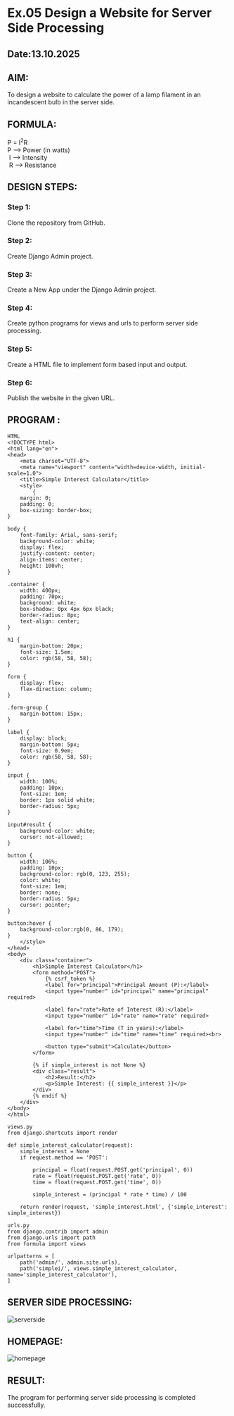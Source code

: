 # Ex.05 Design a Website for Server Side Processing
## Date:13.10.2025

## AIM:
 To design a website to calculate the power of a lamp filament in an incandescent bulb in the server side. 


## FORMULA:
P = I<sup>2</sup>R
<br> P --> Power (in watts)
<br> I --> Intensity
<br> R --> Resistance

## DESIGN STEPS:

### Step 1:
Clone the repository from GitHub.

### Step 2:
Create Django Admin project.

### Step 3:
Create a New App under the Django Admin project.

### Step 4:
Create python programs for views and urls to perform server side processing.

### Step 5:
Create a HTML file to implement form based input and output.

### Step 6:
Publish the website in the given URL.

## PROGRAM :
```
HTML
<!DOCTYPE html>
<html lang="en">
<head>
    <meta charset="UTF-8">
    <meta name="viewport" content="width=device-width, initial-scale=1.0">
    <title>Simple Interest Calculator</title>
    <style>
        {
    margin: 0;
    padding: 0;
    box-sizing: border-box;
}

body {
    font-family: Arial, sans-serif;
    background-color: white;
    display: flex;
    justify-content: center;
    align-items: center;
    height: 100vh;
}

.container {
    width: 400px;
    padding: 70px;
    background: white;
    box-shadow: 0px 4px 6px black;
    border-radius: 8px;
    text-align: center;
}

h1 {
    margin-bottom: 20px;
    font-size: 1.5em;
    color: rgb(58, 58, 58);
}

form {
    display: flex;
    flex-direction: column;
}

.form-group {
    margin-bottom: 15px;
}

label {
    display: block;
    margin-bottom: 5px;
    font-size: 0.9em;
    color: rgb(58, 58, 58);
}

input {
    width: 100%;
    padding: 10px;
    font-size: 1em;
    border: 1px solid white;
    border-radius: 5px;
}

input#result {
    background-color: white;
    cursor: not-allowed;
}

button {
    width: 106%;
    padding: 10px;
    background-color: rgb(0, 123, 255);
    color: white;
    font-size: 1em;
    border: none;
    border-radius: 5px;
    cursor: pointer;
}

button:hover {
    background-color:rgb(0, 86, 179);
}
    </style>
</head>
<body>
    <div class="container">
        <h1>Simple Interest Calculator</h1>
        <form method="POST">
            {% csrf_token %}
            <label for="principal">Principal Amount (P):</label>
            <input type="number" id="principal" name="principal" required>

            <label for="rate">Rate of Interest (R):</label>
            <input type="number" id="rate" name="rate" required>

            <label for="time">Time (T in years):</label>
            <input type="number" id="time" name="time" required><br>

            <button type="submit">Calculate</button>
        </form>

        {% if simple_interest is not None %}
        <div class="result">
            <h2>Result:</h2>
            <p>Simple Interest: {{ simple_interest }}</p>
        </div>
        {% endif %}
    </div>
</body>
</html>

views.py
from django.shortcuts import render

def simple_interest_calculator(request):
    simple_interest = None
    if request.method == 'POST':
    
        principal = float(request.POST.get('principal', 0))
        rate = float(request.POST.get('rate', 0))
        time = float(request.POST.get('time', 0))

        simple_interest = (principal * rate * time) / 100

    return render(request, 'simple_interest.html', {'simple_interest': simple_interest})

urls.py
from django.contrib import admin
from django.urls import path
from formula import views

urlpatterns = [
    path('admin/', admin.site.urls),
    path('simplei/', views.simple_interest_calculator, name='simple_interest_calculator'),
]
```
## SERVER SIDE PROCESSING:
![serverside](https://github.com/user-attachments/assets/0ad364b1-0647-4358-8e8b-e32713978d63)


## HOMEPAGE:
![homepage](https://github.com/user-attachments/assets/130a29fb-6561-44ab-bf37-0c5e1dcb8825)


## RESULT:
The program for performing server side processing is completed successfully.

